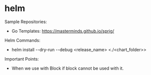 # helm

Sample Repositories:
* Go Templates: https://masterminds.github.io/sprig/

Helm Commands:
* helm install --dry-run --debug <release_name> <./<chart_folder>>

Important Points:
* When we use with Block if block cannot be used with it.
